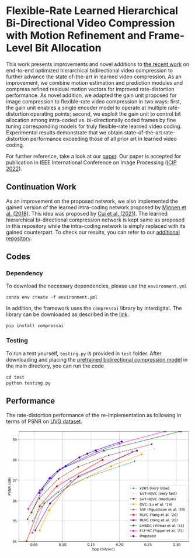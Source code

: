 
# Flexible-Rate Learned Hierarchical Bi-Directional Video Compression with Motion Refinement and Frame-Level Bit Allocation
This work presents improvements and novel additions to [the recent work](https://github.com/makinyilmaz/LHBDC) on end-to-end optimized hierarchical bidirectional video compression to further advance the state of-the-art in learned video compression. As an improvement, we combine motion estimation and prediction modules and compress refined residual motion vectors for improved rate-distortion performance. As novel addition, we adapted the gain unit proposed for image compression to flexible-rate video compression in two ways: first, the gain unit enables a single encoder model to operate at multiple rate-distortion operating points; second, we exploit the gain unit to control bit allocation among intra-coded vs. bi-directionally coded frames by fine tuning corresponding models for truly flexible-rate learned video coding. Experimental  results demonstrate that we obtain state-of-the-art rate-distortion performance exceeding those of all prior art in learned video coding.

For further reference, take a look at our [paper](https://arxiv.org/abs/2206.13613). Our paper is accepted for publication in IEEE International Conference on Image Processing ([ICIP 2022](https://2022.ieeeicip.org/)).

<!--
```
@misc{https://doi.org/10.48550/arxiv.2206.13613,
  doi = {10.48550/ARXIV.2206.13613},
  url = {https://arxiv.org/abs/2206.13613},
  author = {Cetin, Eren and Yilmaz, M. Akin and Tekalp, A. Murat},
  keywords = {Image and Video Processing (eess.IV), Computer Vision and Pattern Recognition (cs.CV)}
  title = {Flexible-Rate Learned Hierarchical Bi-Directional Video Compression With Motion Refinement and Frame-Level Bit Allocation},
  publisher = {arXiv},
  year = {2022},
  copyright = {arXiv.org perpetual, non-exclusive license}
}
```
-->

## Continuation Work
As an improvement on the proposed network, we also implemented the gained version of the learned intra-coding network proposed by [Minnen et al. (2018)](https://arxiv.org/abs/1809.02736). This idea was proposed by [Cui et al. (2021)](https://openaccess.thecvf.com/content/CVPR2021/html/Cui_Asymmetric_Gained_Deep_Image_Compression_With_Continuous_Rate_Adaptation_CVPR_2021_paper.html). The learned hierarchical bi-directional compression network is kept same as proposed in this repository while the intra-coding network is simply replaced with its gained counterpart. To check our results, you can refer to our [additional repository](https://github.com/erenovic/Flex-Rate-Learned-Hierarchical-Bidirectional-Video-Compression-w-Flex-Rate-I-Coding).

## Codes

### Dependency
To download the necessary dependencies, please use the ```environment.yml```
```
conda env create -f environment.yml
```
In addition, the framework uses the ```compressai``` library by Interdigital. The library can be downloaded as described in the [link](https://github.com/InterDigitalInc/CompressAI/).
```
pip install compressai
```

### Testing
To run a test yourself, ```testing.py``` is provided in ```test``` folder. After downloading and placing the [pretrained bidirectional compression model](https://drive.google.com/file/d/1GSQcrFw3tulzfqRZEEWT5CQCYEtF3Gju/view?usp=sharing) in the main directory, you can run the code

```
cd test
python testing.py
```

## Performance

The rate-distortion performance of the re-implementation as following in terms of PSNR on [UVG dataset](http://ultravideo.fi/#testsequences).

![](results/psnr_curve.png)
